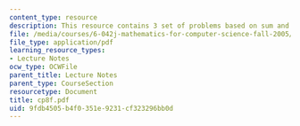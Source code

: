 ```yaml
---
content_type: resource
description: This resource contains 3 set of problems based on sum and series II.
file: /media/courses/6-042j-mathematics-for-computer-science-fall-2005/9fdb4505b4f0351e9231cf323296bb0d_cp8f.pdf
file_type: application/pdf
learning_resource_types:
- Lecture Notes
ocw_type: OCWFile
parent_title: Lecture Notes
parent_type: CourseSection
resourcetype: Document
title: cp8f.pdf
uid: 9fdb4505-b4f0-351e-9231-cf323296bb0d
---
```


